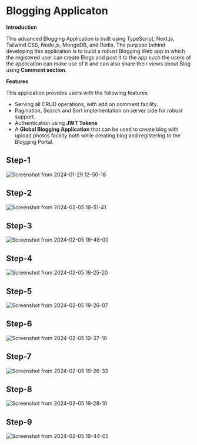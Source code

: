 # Blogging Applicaton

**Introduction**  

This advanced Blogging Application is built using TypeScript, Next.js, Tailwind CSS, Node.js, MongoDB, and Redis. The purpose behind developing this application is to build a robust Blogging Web app in which the registered user can create Blogs and post it to the app such the users of the application can make use of it and can also share their views about Blog using **Comment section**.

**Features**  

This application provides users with the following features  

- Serving all CRUD operations, with add on comment facility.
- Pagination, Search and Sort implementation on server side for robust support.
- Authentication using **JWT Tokens**
- A **Global Blogging Application** that can be used to create blog with upload photos facility both while creating blog and registering to the Blogging Portal.

## Step-1

![Screenshot from 2024-01-29 12-50-18](https://github.com/DikshakAdhikari/Blogging-Application/assets/69723589/86df8d10-331c-444a-8527-687fd075fa68)


## Step-2

![Screenshot from 2024-02-05 19-51-41](https://github.com/DikshakAdhikari/Blogging-Application/assets/69723589/5b99ef58-0dbb-4cf4-8203-696a439263d7)



## Step-3

![Screenshot from 2024-02-05 19-48-00](https://github.com/DikshakAdhikari/Blogging-Application/assets/69723589/08c5853b-db1a-4700-b6f0-7830237655d7)



## Step-4

![Screenshot from 2024-02-05 19-25-20](https://github.com/DikshakAdhikari/Blogging-Application/assets/69723589/224ed461-cf63-455b-a891-d8fe505d5598)


## Step-5

![Screenshot from 2024-02-05 19-26-07](https://github.com/DikshakAdhikari/Blogging-Application/assets/69723589/d1dab6e4-e724-4be3-9136-f4d9712c2770)


## Step-6

![Screenshot from 2024-02-05 19-37-10](https://github.com/DikshakAdhikari/Blogging-Application/assets/69723589/39a9745f-f977-415c-8678-2cd4cb92bcc1)


## Step-7

![Screenshot from 2024-02-05 19-26-33](https://github.com/DikshakAdhikari/Blogging-Application/assets/69723589/e99e20e9-39ef-4b4a-8f77-6f18ad6d5028)


## Step-8

![Screenshot from 2024-02-05 19-28-10](https://github.com/DikshakAdhikari/Blogging-Application/assets/69723589/8d6e1290-0c1f-4bfb-b3e2-9349e7e40340)  

## Step-9

![Screenshot from 2024-02-05 19-44-05](https://github.com/DikshakAdhikari/Blogging-Application/assets/69723589/7be2432b-dd8e-4f0c-be34-a7e2525f9677)




